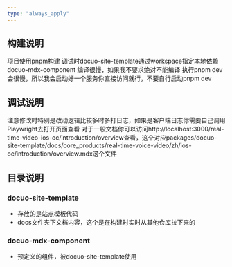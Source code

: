 ```yaml
---
type: "always_apply"
---
```


## 构建说明
项目使用pnpm构建
调试时docuo-site-template通过workspace指定本地依赖docuo-mdx-component
编译很慢，如果我不要求绝对不能编译
执行pnpm dev会很慢，所以我会启动好一个服务你直接访问就行，不要自行启动pnpm dev

## 调试说明
注意修改时特别是改动逻辑比较多时多打日志，如果是客户端日志你需要自己调用Playwright去打开页面查看
对于一般文档你可以访问http://localhost:3000/real-time-video-ios-oc/introduction/overview查看，这个对应packages/docuo-site-template/docs/core_products/real-time-voice-video/zh/ios-oc/introduction/overview.mdx这个文件

## 目录说明
### docuo-site-template
- 存放的是站点模板代码
- docs文件夹下文档内容，这个是在构建时实时从其他仓库拉下来的

### docuo-mdx-component
- 预定义的组件，被docuo-site-template使用